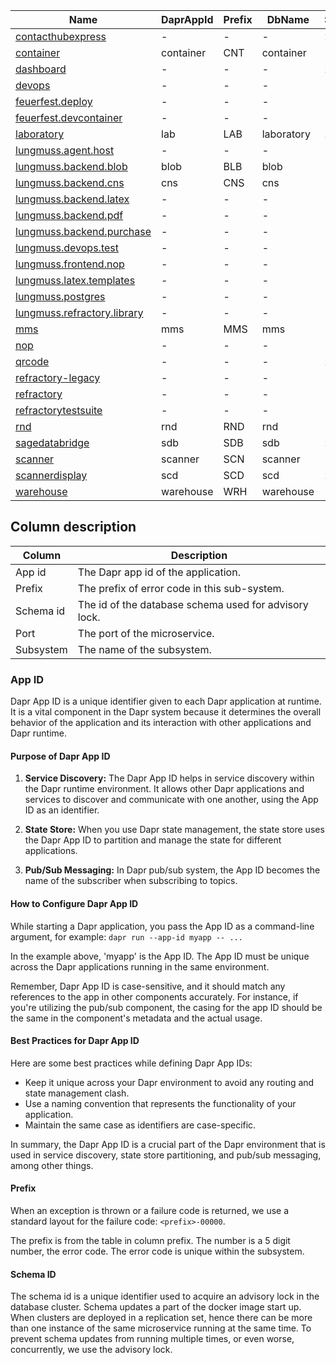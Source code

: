 ﻿| Name                                                                                   | DaprAppId | Prefix | DbName     | SchemaId |
|----------------------------------------------------------------------------------------|-----------|--------|------------|----------|
| [contacthubexpress](https://github.com/lungmuss/contacthubexpress)                     | -         | -      | -          | 25       |
| [container](https://github.com/lungmuss/container)                                     | container | CNT    | container  | 17       |
| [dashboard](https://github.com/lungmuss/dashboard)                                     | -         | -      | -          | 23       |
| [devops](https://github.com/lungmuss/devops)                                           | -         | -      | -          | -        |
| [feuerfest.deploy](https://github.com/lungmuss/feuerfest.deploy)                       | -         | -      | -          | -        |
| [feuerfest.devcontainer](https://github.com/lungmuss/feuerfest.devcontainer)           | -         | -      | -          | -        |
| [laboratory](https://github.com/lungmuss/laboratory)                                   | lab       | LAB    | laboratory | 24       |
| [lungmuss.agent.host](https://github.com/lungmuss/lungmuss.agent.host)                 | -         | -      | -          | -        |
| [lungmuss.backend.blob](https://github.com/lungmuss/lungmuss.backend.blob)             | blob      | BLB    | blob       | 14       |
| [lungmuss.backend.cns](https://github.com/lungmuss/lungmuss.backend.cns)               | cns       | CNS    | cns        | 13       |
| [lungmuss.backend.latex](https://github.com/lungmuss/lungmuss.backend.latex)           | -         | -      | -          | -        |
| [lungmuss.backend.pdf](https://github.com/lungmuss/lungmuss.backend.pdf)               | -         | -      | -          | -        |
| [lungmuss.backend.purchase](https://github.com/lungmuss/lungmuss.backend.purchase)     | -         | -      | -          | -        |
| [lungmuss.devops.test](https://github.com/lungmuss/lungmuss.devops.test)               | -         | -      | -          | -        |
| [lungmuss.frontend.nop](https://github.com/lungmuss/lungmuss.frontend.nop)             | -         | -      | -          | -        |
| [lungmuss.latex.templates](https://github.com/lungmuss/lungmuss.latex.templates)       | -         | -      | -          | -        |
| [lungmuss.postgres](https://github.com/lungmuss/lungmuss.postgres)                     | -         | -      | -          | -        |
| [lungmuss.refractory.library](https://github.com/lungmuss/lungmuss.refractory.library) | -         | -      | -          | -        |
| [mms](https://github.com/lungmuss/mms)                                                 | mms       | MMS    | mms        | 16       |
| [nop](https://github.com/lungmuss/nop)                                                 | -         | -      | -          | -        |
| [qrcode](https://github.com/lungmuss/qrcode)                                           | -         | -      | -          | 22       |
| [refractory-legacy](https://github.com/lungmuss/refractory-legacy)                     | -         | -      | -          | -        |
| [refractory](https://github.com/lungmuss/refractory)                                   | -         | -      | -          | -        |
| [refractorytestsuite](https://github.com/lungmuss/refractorytestsuite)                 | -         | -      | -          | -        |
| [rnd](https://github.com/lungmuss/rnd)                                                 | rnd       | RND    | rnd        | 15       |
| [sagedatabridge](https://github.com/lungmuss/sagedatabridge)                           | sdb       | SDB    | sdb        | 20       |
| [scanner](https://github.com/lungmuss/scanner)                                         | scanner   | SCN    | scanner    | 19       |
| [scannerdisplay](https://github.com/lungmuss/scannerdisplay)                           | scd       | SCD    | scd        | 21       |
| [warehouse](https://github.com/lungmuss/warehouse)                                     | warehouse | WRH    | warehouse  | 18       |

## Column description

| Column    | Description                                           |
|-----------|-------------------------------------------------------|
| App id    | The Dapr app id of the application.                   |
| Prefix    | The prefix of error code in this sub-system.          |
| Schema id | The id of the database schema used for advisory lock. |
| Port      | The port of the microservice.                         |
| Subsystem | The name of the subsystem.                            |

### App ID

Dapr App ID is a unique identifier given to each Dapr application at runtime. It is a vital component in the Dapr system because it determines the overall behavior of the application and its interaction with other applications and Dapr runtime.

#### Purpose of Dapr App ID

1. **Service Discovery:** The Dapr App ID helps in service discovery within the Dapr runtime environment. It allows other Dapr applications and services to discover and communicate with one another, using the App ID as an identifier.

2. **State Store:** When you use Dapr state management, the state store uses the Dapr App ID to partition and manage the state for different applications.

3. **Pub/Sub Messaging:** In Dapr pub/sub system, the App ID becomes the name of the subscriber when subscribing to topics.

#### How to Configure Dapr App ID

While starting a Dapr application, you pass the App ID as a command-line argument, for example: `dapr run --app-id myapp -- ...`

In the example above, 'myapp' is the App ID. The App ID must be unique across the Dapr applications running in the same environment.

Remember, Dapr App ID is case-sensitive, and it should match any references to the app in other components accurately. For instance, if you're utilizing the pub/sub component, the casing for the app ID should be the same in the component's metadata and the actual usage.

#### Best Practices for Dapr App ID

Here are some best practices while defining Dapr App IDs:

- Keep it unique across your Dapr environment to avoid any routing and state management clash.
- Use a naming convention that represents the functionality of your application.
- Maintain the same case as identifiers are case-specific.

In summary, the Dapr App ID is a crucial part of the Dapr environment that is used in service discovery, state store partitioning, and pub/sub messaging, among other things.

#### Prefix

When an exception is thrown or a failure code is returned, we use a standard layout for the failure code: `<prefix>-00000`.

The prefix is from the table in column prefix. The number is a 5 digit number, the error code. The error code is unique within the subsystem.

#### Schema ID

The schema id is a unique identifier used to acquire an advisory lock in the database cluster.
Schema updates a part of the docker image start up.
When clusters are deployed in a replication set, hence there can be more than one instance of the same microservice running at the same time.
To prevent schema updates from running multiple times, or even worse, concurrently, we use the advisory lock.

